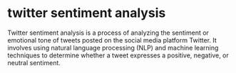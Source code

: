 # twitter sentiment analysis
Twitter sentiment analysis is a process of analyzing the sentiment or emotional tone of tweets posted on the social media platform Twitter. It involves using natural language processing (NLP) and machine learning techniques to determine whether a tweet expresses a positive, negative, or neutral sentiment.
